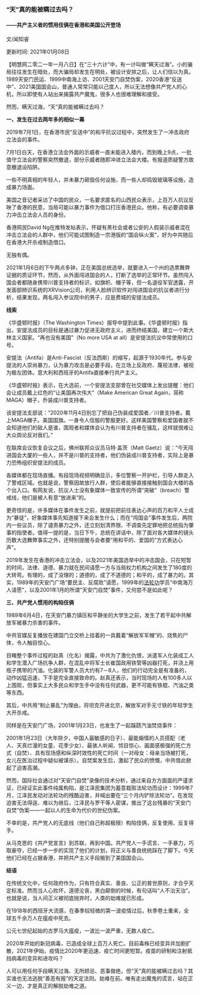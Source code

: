 ### “天”真的能被瞒过去吗？

#### ——共产主义者的惯用伎俩在香港和美国公开登场

文/闻知睿　　

更新时间: 2021年01月08日

【明慧网二零二一年一月八日】在“三十六计”中，有一计叫做“瞒天过海”。小的骗局往往发生在暗处，而大骗局却发生在明处，被设计安排之后，让人们信以为真。1989天安门民运、1999中南海上访、2001天安门自焚伪案，2020香港“反送中”、2021美国国会山，普通人常常只能以己度人，所以无法想像共产党人的心机，所以即使有人站出来揭露共产魔鬼，很多人也很难理解和接受。

然而，瞒天过海，“天”真的能被瞒过去吗？

**一、发生在过去两年多的相似一幕**

2019年7月1日，在香港市民“反送中”的和平抗议过程中，突然发生了一冲击政府立法会的事件。

7月1日白天，在香港立法会外面的示威者一直未能进入楼内，而到晚上9点，一批值守立法会的警察突然撤退，部分示威者随即冲进立法会大楼。有报道质疑警方故意撤退设陷阱。

一些不明真相的年轻人，并未暴力砸毁任何设施，而一些人却捣毁玻璃等设施，造成暴力场面。

美国之音记者采访了中国的民众，一名要求匿名的山西民众表示，上百万人抗议反映了香港的民意，当局可能以暴力事件为借口打压香港民众。他称，有必要调查暴力冲击立法会人员的身份。

香港网民David Ng在推特发帖表示，怀疑有黑社会或者公安的人假装示威者混在冲击立法会的人群中，他们可能试图制造一宗港版的“国会纵火案”，好为中共随后在香港大开杀戒制造借口。

无独有偶。

2021年1月6日的下午两点多钟，正在美国总统选举，就要进入一个州的选票舞弊证据的质证环节，然而，从外面闯进国会的人，打断了选举的正常环节。虽然闯入国会者都随身携带川普支持者的标识，如旗帜、帽子等，但一名退役军官透露，开发面部辨识系统的XRVision公司，利用人脸辨识软件对闯进国会的抗议者进行分析，结果发现，两名闯入参议院中的男子，应是费城的安提法成员。

**线索**

《华盛顿时报》（The Washington Times）报导中提到此事。《华盛顿时报》指出，安提法成员的目标是通过暴力促进无政府主义，进而终结美国，建立一个斯大林主义国家。“再也没有美国”（No more USA at all）是安提法抗议中常使用的口号。

安提法（Antifa）是Anti-Fascist（反法西斯）的缩写，起源于1930年代。参与安提法的人崇尚暴力，认为暴力攻击是必要手段，在立场上反政府、蔑视法律，被视为极左团体。意大利和西班牙的Antifa直接奉行共产主义。

《华盛顿时报》表示，在大选前，一个安提法支部曾在社交媒体上发出提醒：他们会让成员戴上红色的“让美国再次伟大”（Make American Great Again，简称MAGA）帽子，乔装成川普支持者。

该安提法支部说：“2020年11月4日别忘了把自己伪装成爱国者／川普支持者。戴上MAGA帽子。美国国旗。一身令人信服的警服更好。这样美国警察和爱国者就不会知道他们的敌人是谁，围观者和媒体会认为有川普支持者在骚乱，这样就很难让大众舆论反对我们。”

在联席会议恢复会议之后，佛州联邦众议员马特·盖茨（Matt Gaetz）说：“今天闯进国会大厦的一些人，并不是川普的支持者，他们伪装成川普支持者，实际上是暴力恐怖组织安提法的成员。

各媒体都在现场直播。有段现场视频明确显示，多位警察一开护栏，引导人群走入了警戒区域。也就是说，警察因故放行人群，使后者能够直接接触到国会大楼的各个出入口。有网友说，抗议人士没有象媒体一致宣传的所谓“突破”（breach）警戒线，他们是被人有意“放进来”的。

更奇怪的是，许多媒体在事件发生之前，就提前把前往表达心声的百万和平人士成为“暴徒”，好象媒体事先知道接下来会发生什么；而在“闯国会”事件发生后，两院内一些议员，除了谴责暴力之外，还立刻划清界限、不调查先定罪地把总统指为肇事的指使者。值得一提的是，当日下午，总统在讲话中，除了面对各大媒体的镜头历数大选舞弊事实之外，还特别提醒与会者要“用和平的、爱国的”方式表达心声”。

2019年发生在香港的冲击立法会，以及2021年美国选举中的冲击国会，只在短暂的时间，法律、道德、暴力就在民间请愿一方与当局权力机构之间发生了180度的大转弯。有理的，成了没理的；道德的，成了不道德的；和平的，成了暴力的。其实，1989年的天安门广场“要民主、反腐败”请愿，1999年的[法轮功](https://www.minghui.org/mh/glossary.html#1)学员“中南海万人请愿”，以及2001年1月的所谓“天安门自焚”事件，又何尝不是如此呢？

**三、共产党人惯用的构陷伎俩**

1989年6月4日，在天安门暴力镇压和平静坐的大学生之前，发生了若干起中共解放军被暴力杀害的事件。

中共官媒反复播放在建国门立交桥上挂着的一具戴着“解放军军帽”的、烧焦的尸体，令人触目惊心。

目睹整个事件过程的赵真（化名）揭露，中共为了激化仇恨，派遣军人化装成工人和学生潜入广场抗争人群，在混乱中将军士长崔国政用铁管等凶器打死，并浇上用瓶子携带的汽油。化装的军警人员大约有7－8人，他们的行动完全是有准备的，动作凶猛迅速，下手是完全直接致命的。赵真还表示，当时现场的人有100多人以上围观，但事实上大多民众和学生手中没有任何武器，更不可能有铁棍、汽油之类等东西。

其后，中共用“制止暴乱”为理由，将坦克开进北京，解放军对手无寸铁的年轻学生大开杀戒。

同样是在天安门广场，2001年1月23日，也发生了一起蹊跷汽油焚烧事件：

2001年1月23日（大年除夕，中国人最敏感的日子）、最能煽情的人员搭配（老人、天真烂漫的女童、花季少女）、最骇人听闻、怵目惊心、画面感极强的死亡方式（自焚）、具有现场感和纵深时效性的死亡时间（一对母女：母亲当场被打死，女儿在医治过程中疑似被谋杀）。自焚案发生后，激起了民众的愤慨，中共借此掀起了迫害高潮。

然而，国际社会通过对“天安门自焚”录像的技术分析，通过来自方方面面的严谨求证，已经证实此事件纯属构陷，是江泽民集团为蓄意栽赃法轮功而设计：1999年7月，江泽民发动对法轮功的残酷迫害，并喊出要在“三个月内铲除法轮功”。在发现迫害无法得逞、难以为继后，江泽民与罗干等人密谋，推出了这台残暴的“天安门自焚”伪案——一起以人的生命为代价的世纪伪案。

不幸的是，共产党人的无底线（他们自己称超极限）构陷伎俩，反复使用、反复得手。

从马克思的《共产党宣言》到苏联，再到中国。共产党人一手谎言、一手暴力，巧取豪夺，已经一步一步的实现了他们的计划，将正义与善良统统踩在了脚下。今天他们已经在占据香港，并把共产主义手段搬到了美国国会山。

**结语**

在传统文化中，任何政府作为，只有符合真实、善良、公正的普世原则，才合乎天定标准。然而当人心败坏，道德沦丧，黑白颠倒的时候，有句话叫“人不治天治”。也就是说，当人间正义被彻底抛弃时，人类的劫难就已形成。

在1918年的西班牙大流感，在春季较轻微的第一波疫情过后，秋季卷土重来，全球五千余万人在瘟疫中死去。

公元七世纪起始的古罗马大瘟疫，一波比一波严重，无数人疫亡。

2020年开始的新冠病毒，已造成全球上百万人死亡。目前毒株已经变异并加剧扩散，2021年伊始，疫情比2020年更迅速、疫亡时间更短暂。疫苗的研制和注射抵挡病毒的变异和进攻吗？

人可以用任何手段瞒天过海、无所顾忌、恶事做绝，但“天”真的能被瞒过去吗？其实谁也无法逃脱“善恶有报”的天定法则。劫难在前。唯有走出魔鬼的谎言，站在正义一边，才是真正的解脱劫难之道。